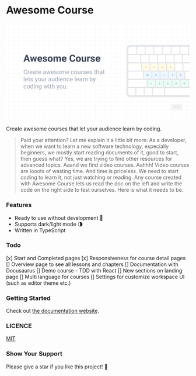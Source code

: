 # Awesome Course

![awesome-course-og](./public/awesome-course-og.png)

Create awesome courses that let your audience learn by coding.

> Paid your attention? Let me explain it a little bit more: As a developer, when we want to learn a new software technology, especially beginners, we mostly start reading documents of it, good to start, then guess what? Yes, we are trying to find other resources for advanced topics. Aaand we find video courses. Aahhh! Video courses are looots of wasting time. And time is priceless. We need to start coding to learn it, not just watching or reading. Any course created with Awesome Course lets us read the doc on the left and write the code on the right side to test ourselves. Here is what it needs to be.

### Features

- Ready to use without development 🚀
- Supports dark/light mode 🌗
- Written in TypeScript

### Todo

[x] Start and Completed pages
[x] Responsiveness for course detail pages
[] Overview page to see all lessons and chapters
[] Documentation with Docusaurus
[] Demo course - TDD with React
[] New sections on landing page
[] Multi language for courses
[] Settings for customize workspace UI (such as editor theme etc.)

### Getting Started

Check out [the documentation website]().

### LICENCE

[MIT](./LICENCE)

### Show Your Support

Please give a star if you like this project! 🤩
